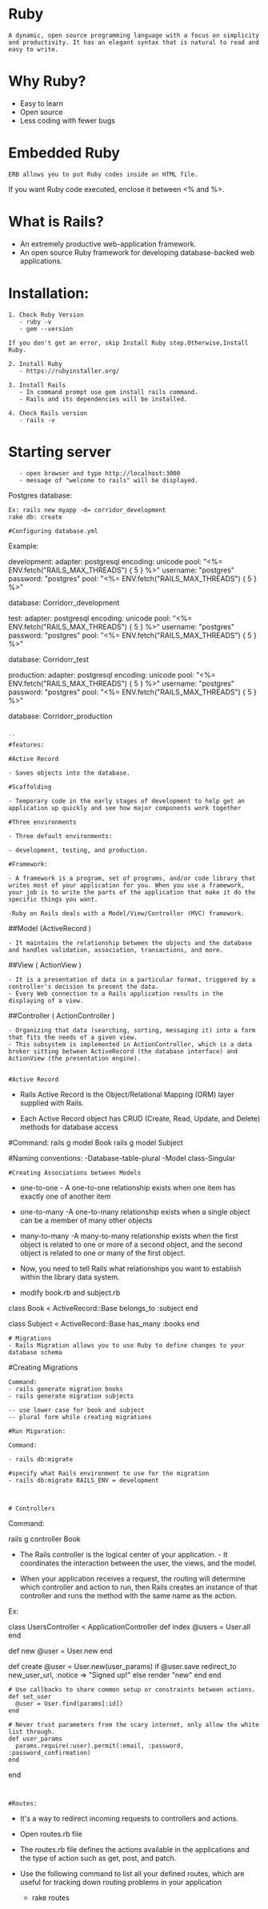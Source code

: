 # Ruby
```
A dynamic, open source programming language with a focus on simplicity and productivity. It has an elegant syntax that is natural to read and easy to write.
```

# Why Ruby?

- Easy to learn
- Open source
- Less coding with fewer bugs

# Embedded Ruby
```
ERB allows you to put Ruby codes inside an HTML file.
```

If you want Ruby code executed, enclose it between <% and %>.

# What is Rails?

- An extremely productive web-application framework.
- An open source Ruby framework for developing database-backed web applications.

# Installation:  
```
1. Check Ruby Version
   - ruby -v
   - gem --version

If you don't get an error, skip Install Ruby step.Otherwise,Install Ruby.

2. Install Ruby
   - https://rubyinstaller.org/

3. Install Rails
   - In command prompt use gem install rails command.
   - Rails and its dependencies will be installed.

4. Check Rails version
   - rails -v
```
# Starting server
```- use command rails server in the command prompt
   - open browser and type http://localhost:3000
   - message of "welcome to rails" will be displayed.
```
Postgres database:
```
Ex: rails new myapp -d= corridor_development
rake db: create

#Configuring database.yml
```
Example:

development: 
  adapter: postgresql
  encoding: unicode
  pool: "<%= ENV.fetch("RAILS_MAX_THREADS") { 5 } %>"
  username: "postgres"
  password: "postgres"
  pool: "<%= ENV.fetch("RAILS_MAX_THREADS") { 5 } %>"
  
  database: Corridorr_development
  
  
test: 
  adapter: postgresql
  encoding: unicode
  pool: "<%= ENV.fetch("RAILS_MAX_THREADS") { 5 } %>"
  username: "postgres"
  password: "postgres"
  pool: "<%= ENV.fetch("RAILS_MAX_THREADS") { 5 } %>"
  
  database: Corridorr_test
  
  
production: 
  adapter: postgresql
  encoding: unicode
  pool: "<%= ENV.fetch("RAILS_MAX_THREADS") { 5 } %>"
  username: "postgres"
  password: "postgres"
  pool: "<%= ENV.fetch("RAILS_MAX_THREADS") { 5 } %>"
  
  database: Corridorr_production

```

``
#features:

#Active Record

- Saves objects into the database.

#Scaffolding

- Temporary code in the early stages of development to help get an application up quickly and see how major components work together

#Three environments

- Three default environments: 

- development, testing, and production.

#Framework:
```
```
- A framework is a program, set of programs, and/or code library that writes most of your application for you. When you use a framework, your job is to write the parts of the application that make it do the specific things you want.

-Ruby on Rails deals with a Model/View/Controller (MVC) framework.
```

##Model (ActiveRecord )
```
- It maintains the relationship between the objects and the database and handles validation, association, transactions, and more.

```
##View ( ActionView )
```
- It is a presentation of data in a particular format, triggered by a controller's decision to present the data. 
- Every Web connection to a Rails application results in the displaying of a view.
```
##Controller ( ActionController )
```
- Organizing that data (searching, sorting, messaging it) into a form that fits the needs of a given view.
- This subsystem is implemented in ActionController, which is a data broker sitting between ActiveRecord (the database interface) and ActionView (the presentation engine).
```
```

#Active Record
```

- Rails Active Record is the Object/Relational Mapping (ORM) layer supplied with Rails.

- Each Active Record object has CRUD (Create, Read, Update, and Delete) methods for database access

#Command:
rails g model Book
rails g model Subject

#Naming conventions:
-Database-table-plural
-Model class-Singular

```
#Creating Associations between Models
```
- one-to-one   - A one-to-one relationship exists when one item has exactly one of another item
- one-to-many	-A one-to-many relationship exists when a single object can be a member of many other objects
- many-to-many	-A many-to-many relationship exists when the first object is related to one or more of a second object, and the second object is related to one or many of the first object.


- Now, you need to tell Rails what relationships you want to establish within the library data system.

- modify book.rb and subject.rb

class Book < ActiveRecord::Base
   belongs_to :subject
end

class Subject < ActiveRecord::Base
   has_many :books
end
```
# Migrations
- Rails Migration allows you to use Ruby to define changes to your database schema

```
#Creating Migrations
```
Command:
- rails generate migration books
- rails generate migration subjects

-- use lower case for book and subject 
-- plural form while creating migrations

#Run Migaration:

Command:

- rails db:migrate

#specify what Rails environment to use for the migration
- rails db:migrate RAILS_ENV = development


```
```

# Controllers
```
Command:

rails g controller Book

- The Rails controller is the logical center of your application. - It coordinates the interaction between the user, the views, and the model. 

- When your application receives a request, the routing will determine which controller and action to run, then Rails creates an instance of that controller and runs the method with the same name as the action.

Ex:

class UsersController < ApplicationController
  def index
    @users = User.all
  end 

def new
  @user = User.new
end

def create
  @user = User.new(user_params)
  if @user.save
    redirect_to new_user_url, :notice => "Signed up!"
  else
    render "new"
  end
end


    # Use callbacks to share common setup or constraints between actions.
    def set_user
      @user = User.find(params[:id])
    end

    # Never trust parameters from the scary internet, only allow the white list through.
    def user_params
      params.require(:user).permit(:email, :password, :password_confirmation)
    end
end


```


#Routes:
```
- It's a way to redirect incoming requests to controllers and actions.

- Open routes.rb file

- The routes.rb file defines the actions available in the applications and the type of action such as get, post, and patch.

- Use the following command to list all your defined routes, which are useful for tracking down routing problems in your application

  - rake routes

```

